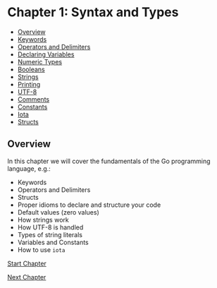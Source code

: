 # Chapter 1: Syntax and Types

- [Overview](#overview)
- [Keywords](01-keywords.md)
- [Operators and Delimiters](02-operators-and-delimiters.md)
- [Declaring Variables](03-declaring-variables.md)
- [Numeric Types](04-numeric-types.md)
- [Booleans](05-booleans.md)
- [Strings](06-strings.md)
- [Printing](07-printing.md)
- [UTF-8](08-utf-8.md)
- [Comments](09-comments.md) 
- [Constants](10-constants.md)
- [Iota](11-iota.md)
- [Structs](12-structs.md )

## Overview

In this chapter we will cover the fundamentals of the Go programming language, e.g.:

- Keywords
- Operators and Delimiters
- Structs
- Proper idioms to declare and structure your code
- Default values (zero values)
- How strings work
- How UTF-8 is handled
- Types of string literals
- Variables and Constants
- How to use `iota`

[Start Chapter](01-keywords.md)

[Next Chapter](../02-packages/README.md)
